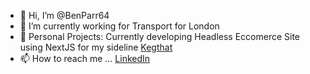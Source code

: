 - 👋 Hi, I’m @BenParr64
- 👀 I’m currently working for Transport for London
- 🌱 Personal Projects: Currently developing Headless Eccomerce Site using NextJS for my sideline [Kegthat](https://kegthat.com)
- 📫 How to reach me ... [LinkedIn](www.linkedin.com/in/benparr64)

<!---
BenParr64/BenParr64 is a ✨ special ✨ repository because its `README.md` (this file) appears on your GitHub profile.
You can click the Preview link to take a look at your changes.
--->
